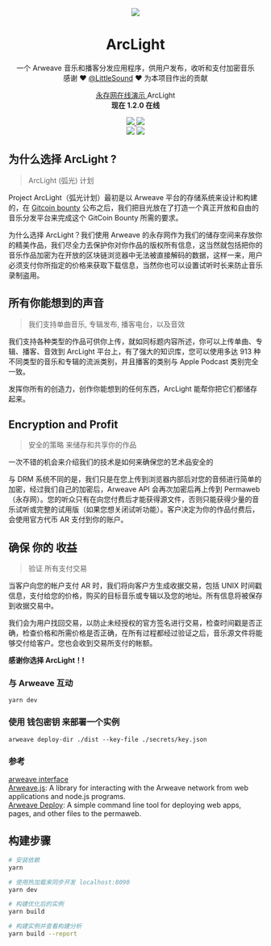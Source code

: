 <p align="center">
   <img src="https://i.loli.net/2020/10/09/BJeO3aLY6lHqs7z.png" />
</p>
<h1 align="center">ArcLight</h1>
<p align="center">
  一个 Arweave 音乐和播客分发应用程序，供用户发布，收听和支付加密音乐<br>
  感谢 ❤️ <a href="https://github.com/LittleSound">@LittleSound</a> ❤️ 为本项目作出的贡献
</p>
<p align="center">
  <a href="https://arweave.net/LTNJ2HFOM2n1n6xlppD-pzw5_ab9AAO7bphPtWLju-0">永存网在线演示 </a>ArcLight<br>
  <strong>现在 1.2.0 在线</strong>
</p>
<p align="center">
  <a href="https://t.me/ArclightMusic">
    <img src="https://img.shields.io/badge/Chat%20on-Telegram-%235AA9E6?logo=telegram" />
  </a>
  <a href="https://discord.gg/bGZ2ZQ">
    <img src="https://img.shields.io/discord/766689493435678770.svg?label=&logo=discord&logoColor=ffffff&color=7389D8&labelColor=6A7EC2" />
  </a><br>
  <img src="https://github.com/AyakaLab/ArcLight/workflows/Node%20Build%20Test/badge.svg" />
  <img src="https://github.com/AyakaLab/ArcLight/workflows/Production%20CI%20Build%20Test/badge.svg">
</p>


## 为什么选择 ArcLight ?
> ArcLight (弧光) 计划

Project ArcLight（弧光计划）最初是以 Arweave 平台的存储系统来设计和构建的，在 [Gitcoin bounty](https://gitcoin.co/issue/ArweaveTeam/Bounties/32/100023546) 公布之后，我们把目光放在了打造一个真正开放和自由的音乐分发平台来完成这个 GitCoin Bounty 所需的要求。

为什么选择 ArcLight？我们使用 Arweave 的永存网作为我们的储存空间来存放你的精美作品，我们尽全力去保护你对你作品的版权所有信息，这当然就包括把你的音乐作品加密为在开放的区块链浏览器中无法被直接解码的数据，这样一来，用户必须支付你所指定的价格来获取下载信息，当然你也可以设置试听时长来防止音乐录制盗用。   

## 所有你能想到的声音
> 我们支持单曲音乐, 专辑发布, 播客电台，以及音效

我们支持各种类型的作品可供你上传，就如同标题内容所述，你可以上传单曲、专辑、播客、音效到 ArcLight 平台上，有了强大的知识库，您可以使用多达 913 种不同类型的音乐和专辑的流派类别，并且播客的类别与 Apple Podcast 类别完全一致。   
   
发挥你所有的创造力，创作你能想到的任何东西，ArcLight 能帮你把它们都储存起来。

## Encryption and Profit
> 安全的策略 来储存和共享你的作品

一次不错的机会来介绍我们的技术是如何来确保您的艺术品安全的   
   
与 DRM 系统不同的是，我们只是在您上传到浏览器内部后对您的音频进行简单的加密，经过我们自己的加密后，Arweave API 会再次加密后再上传到 Permaweb（永存网）。您的听众只有在向您付费后才能获得源文件，否则只能获得少量的音乐试听或完整的试用版（如果您想关闭试听功能）。客户决定为你的作品付费后，会使用官方代币 AR 支付到你的账户。   

## 确保 你的 收益
> 验证 所有支付交易

当客户向您的帐户支付 AR 时，我们将向客户方生成收据交易，包括 UNIX 时间戳信息，支付给您的价格，购买的目标音乐或专辑以及您的地址。所有信息将被保存到收据交易中。   
   
我们会为用户找回交易，以防止未经授权的官方签名进行交易，检查时间戳是否正确，检查价格和所需价格是否正确，在所有过程都经过验证之后，音乐源文件将能够交付给客户。您也会收到交易所支付的帐额。   

**感谢你选择 ArcLight！!**

### 与 Arweave 互动
```
yarn dev
```

### 使用 钱包密钥 来部署一个实例
```
arweave deploy-dir ./dist --key-file ./secrets/key.json
```

### 参考
[arweave interface](https://www.arweave.org/build)    
[Arweave.js](https://github.com/ArweaveTeam/arweave-js): A library for interacting with the Arweave network from web applications and node.js programs.    
[Arweave Deploy](https://github.com/ArweaveTeam/arweave-deploy): A simple command line tool for deploying web apps, pages, and other files to the permaweb.    

## 构建步骤

``` bash
# 安装依赖
yarn

# 使用热加载来同步开发 localhost:8090
yarn dev

# 构建优化后的实例
yarn build

# 构建实例并查看构建分析
yarn build --report
```

